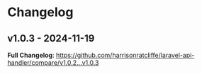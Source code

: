 # Changelog

## v1.0.3 - 2024-11-19

**Full Changelog**: https://github.com/harrisonratcliffe/laravel-api-handler/compare/v1.0.2...v1.0.3
